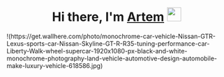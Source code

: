 <h1 align="center">Hi there, I'm <a href="https://daniilshat.ru/" target="_blank">Artem</a> 
<img src="https://github.com/blackcater/blackcater/raw/main/images/Hi.gif" height="32"/></h1>
!(https://get.wallhere.com/photo/monochrome-car-vehicle-Nissan-GTR-Lexus-sports-car-Nissan-Skyline-GT-R-R35-tuning-performance-car-Liberty-Walk-wheel-supercar-1920x1080-px-black-and-white-monochrome-photography-land-vehicle-automotive-design-automobile-make-luxury-vehicle-618586.jpg)